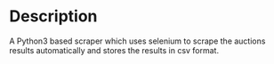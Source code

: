 # Description
A Python3 based scraper which uses selenium to scrape the auctions results automatically and stores the results in csv format.
